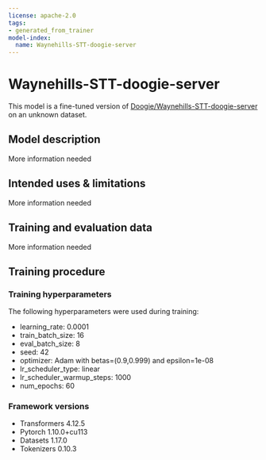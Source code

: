 ```yaml
---
license: apache-2.0
tags:
- generated_from_trainer
model-index:
  name: Waynehills-STT-doogie-server
---
```


<!-- This model card has been generated automatically according to the information the Trainer had access to. You
should probably proofread and complete it, then remove this comment. -->

# Waynehills-STT-doogie-server

This model is a fine-tuned version of [Doogie/Waynehills-STT-doogie-server](https://huggingface.co/Doogie/Waynehills-STT-doogie-server) on an unknown dataset.

## Model description

More information needed

## Intended uses & limitations

More information needed

## Training and evaluation data

More information needed

## Training procedure

### Training hyperparameters

The following hyperparameters were used during training:
- learning_rate: 0.0001
- train_batch_size: 16
- eval_batch_size: 8
- seed: 42
- optimizer: Adam with betas=(0.9,0.999) and epsilon=1e-08
- lr_scheduler_type: linear
- lr_scheduler_warmup_steps: 1000
- num_epochs: 60

### Framework versions

- Transformers 4.12.5
- Pytorch 1.10.0+cu113
- Datasets 1.17.0
- Tokenizers 0.10.3
